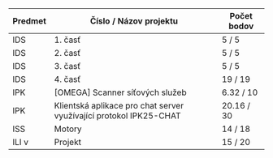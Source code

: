| Predmet | Číslo / Názov projektu                                             | Počet bodov |
|---------|--------------------------------------------------------------------|-------------|
| IDS     | 1. časť                                                            | 5 / 5       |
| IDS     | 2. časť                                                            | 5 / 5       |
| IDS     | 3. časť                                                            | 5 / 5       |
| IDS     | 4. časť                                                            | 19 / 19     |
| IPK     | \[OMEGA\] Scanner síťových služeb                                  | 6.32 / 10   |
| IPK     | Klientská aplikace pro chat server využívající protokol IPK25-CHAT | 20.16 / 30  |
| ISS     | Motory                    | 14 / 18     |
| ILI   v | Projekt                   | 15 / 20     |
